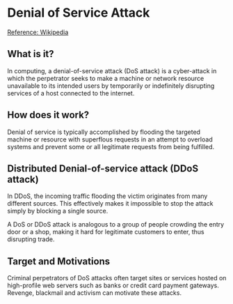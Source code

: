 # Denial of Service Attack

[Reference: Wikipedia](https://en.wikipedia.org/wiki/Denial-of-service_attack)

## What is it?
In computing, a denial-of-service attack (DoS attack) is a cyber-attack in which the perpetrator seeks to make a machine or network resource unavailable to its intended users by temporarily or indefinitely disrupting services of a host connected to the internet.

## How does it work?
Denial of service is typically accomplished by flooding the targeted machine or resource with superflous requests in an attempt to overload systems and prevent some or all legitimate requests from being fulfilled.

## Distributed Denial-of-service attack (DDoS attack)

In DDoS, the incoming traffic flooding the victim originates from many different sources. This effectively makes it impossible to stop the attack simply by blocking a single source.

A DoS or DDoS attack is analogous to a group of people crowding the entry door or a shop, making it hard for legitimate customers to enter, thus disrupting trade.

## Target and Motivations

Criminal perpetrators of DoS attacks often target sites or services hosted on high-profile web servers such as banks or credit card payment gateways. Revenge, blackmail and activism can motivate these attacks.